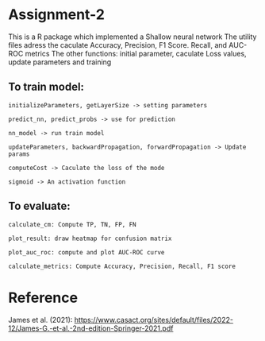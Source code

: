 # Assignment-2

  This is a R package which implemented a Shallow neural network
  The utility files adress the caculate Accuracy, Precision, F1 Score. Recall, and AUC-ROC metrics
  The other functions: initial parameter, caculate Loss values, update parameters and training


 ## To train model:

    initializeParameters, getLayerSize -> setting parameters

    predict_nn, predict_probs -> use for prediction

    nn_model -> run train model

    updateParameters, backwardPropagation, forwardPropagation -> Update params

    computeCost -> Caculate the loss of the mode

    sigmoid -> An activation function

  ## To evaluate:
    calculate_cm: Compute TP, TN, FP, FN

    plot_result: draw heatmap for confusion matrix

    plot_auc_roc: compute and plot AUC-ROC curve

    calculate_metrics: Compute Accuracy, Precision, Recall, F1 score

# Reference
  James et al. (2021): https://www.casact.org/sites/default/files/2022-12/James-G.-et-al.-2nd-edition-Springer-2021.pdf
